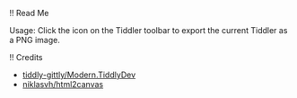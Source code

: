 !! Read Me

Usage: Click the icon on the Tiddler toolbar to export the current Tiddler as a PNG image.

!! Credits

* [tiddly-gittly/Modern.TiddlyDev](https://github.com/tiddly-gittly/Modern.TiddlyDev)
* [niklasvh/html2canvas](https://github.com/niklasvh/html2canvas)
